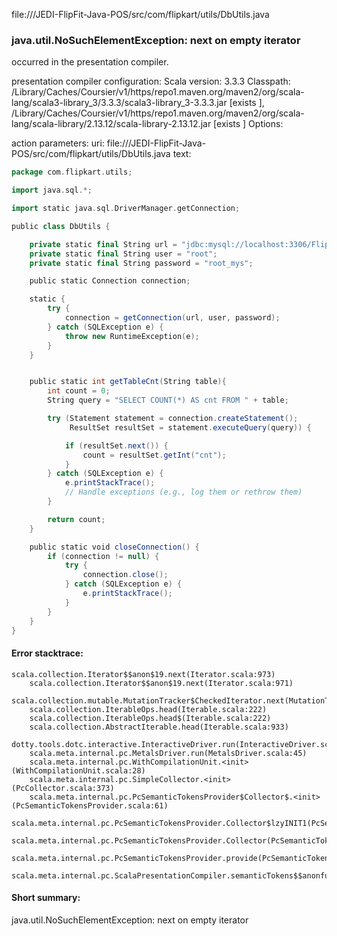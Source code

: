file://<WORKSPACE>/JEDI-FlipFit-Java-POS/src/com/flipkart/utils/DbUtils.java
### java.util.NoSuchElementException: next on empty iterator

occurred in the presentation compiler.

presentation compiler configuration:
Scala version: 3.3.3
Classpath:
<HOME>/Library/Caches/Coursier/v1/https/repo1.maven.org/maven2/org/scala-lang/scala3-library_3/3.3.3/scala3-library_3-3.3.3.jar [exists ], <HOME>/Library/Caches/Coursier/v1/https/repo1.maven.org/maven2/org/scala-lang/scala-library/2.13.12/scala-library-2.13.12.jar [exists ]
Options:



action parameters:
uri: file://<WORKSPACE>/JEDI-FlipFit-Java-POS/src/com/flipkart/utils/DbUtils.java
text:
```scala
package com.flipkart.utils;

import java.sql.*;

import static java.sql.DriverManager.getConnection;

public class DbUtils {

    private static final String url = "jdbc:mysql://localhost:3306/FlipFitDB";
    private static final String user = "root";
    private static final String password = "root_mys";

    public static Connection connection;

    static {
        try {
            connection = getConnection(url, user, password);
        } catch (SQLException e) {
            throw new RuntimeException(e);
        }
    }


    public static int getTableCnt(String table){
        int count = 0;
        String query = "SELECT COUNT(*) AS cnt FROM " + table;

        try (Statement statement = connection.createStatement();
             ResultSet resultSet = statement.executeQuery(query)) {

            if (resultSet.next()) {
                count = resultSet.getInt("cnt");
            }
        } catch (SQLException e) {
            e.printStackTrace();
            // Handle exceptions (e.g., log them or rethrow them)
        }

        return count;
    }

    public static void closeConnection() {
        if (connection != null) {
            try {
                connection.close();
            } catch (SQLException e) {
                e.printStackTrace();
            }
        }
    }
}

```



#### Error stacktrace:

```
scala.collection.Iterator$$anon$19.next(Iterator.scala:973)
	scala.collection.Iterator$$anon$19.next(Iterator.scala:971)
	scala.collection.mutable.MutationTracker$CheckedIterator.next(MutationTracker.scala:76)
	scala.collection.IterableOps.head(Iterable.scala:222)
	scala.collection.IterableOps.head$(Iterable.scala:222)
	scala.collection.AbstractIterable.head(Iterable.scala:933)
	dotty.tools.dotc.interactive.InteractiveDriver.run(InteractiveDriver.scala:168)
	scala.meta.internal.pc.MetalsDriver.run(MetalsDriver.scala:45)
	scala.meta.internal.pc.WithCompilationUnit.<init>(WithCompilationUnit.scala:28)
	scala.meta.internal.pc.SimpleCollector.<init>(PcCollector.scala:373)
	scala.meta.internal.pc.PcSemanticTokensProvider$Collector$.<init>(PcSemanticTokensProvider.scala:61)
	scala.meta.internal.pc.PcSemanticTokensProvider.Collector$lzyINIT1(PcSemanticTokensProvider.scala:61)
	scala.meta.internal.pc.PcSemanticTokensProvider.Collector(PcSemanticTokensProvider.scala:61)
	scala.meta.internal.pc.PcSemanticTokensProvider.provide(PcSemanticTokensProvider.scala:90)
	scala.meta.internal.pc.ScalaPresentationCompiler.semanticTokens$$anonfun$1(ScalaPresentationCompiler.scala:117)
```
#### Short summary: 

java.util.NoSuchElementException: next on empty iterator